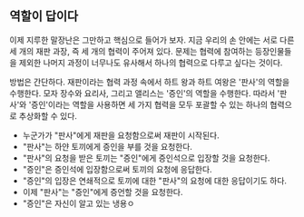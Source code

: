 ## 역할이 답이다
이제 지루한 말장난은 그만하고 핵심으로 들어가 보자. 지금 우리의 손 안에는 서로 다른 세 개의 재판 과장, 즉 세 개의 협력이 주어져 있다. 문제는 협력에 참여하는 등장인물들을 제외한 나머지 과정이 너무나도 유사해서 하나의 협력으로 다루고 싶다는 것이다.

방법은 간단하다. 재판이라는 협력 과정 속에서 하트 왕과 하트 여왕은 '판사'의 역할을 수행한다. 모자 장수와 요리사, 그리고 앨리스는 '증인'의 역할을 수행한다. 따라서 '판사'와 '증인'이라는 역할을 사용하면 세 가지 협력을 모두 포괄할 수 있는 하나의 협력으로 추상화할 수 있다.

- 누군가가 "판사"에게 재판을 요청함으로써 재판이 시작된다.
- "판사"는 하얀 토끼에게 증인을 부를 것을 요청한다.
- "판사"의 요청을 받은 토끼는 "증인"에게 증인석으로 입장할 것을 요청한다.
- "증인"은 증인석에 입장함으로써 토끼의 요청에 응답한다.
- "증인"의 입장은 연쇄적으로 토끼에 대한 "판사"의 요청에 대한 응답이기도 하다.
- 이제 "판사"는 "증인"에게 증언할 것을 요청한다.
- "증인"은 자신이 알고 있는 냉용ㅇ